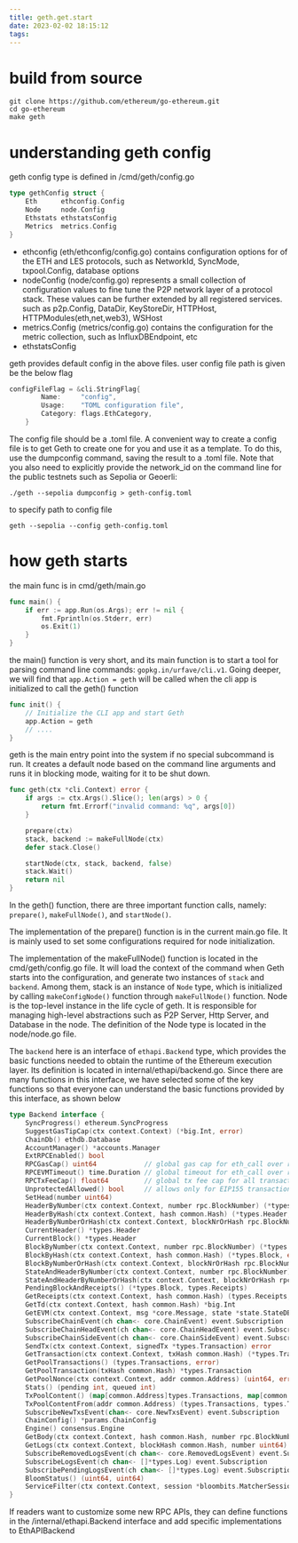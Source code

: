 ```yaml
---
title: geth.get.start
date: 2023-02-02 18:15:12
tags:
---
```


# build from source
```
git clone https://github.com/ethereum/go-ethereum.git
cd go-ethereum
make geth
```

# understanding geth config
geth config type is defined in /cmd/geth/config.go
```go
type gethConfig struct {
	Eth      ethconfig.Config
	Node     node.Config
	Ethstats ethstatsConfig
	Metrics  metrics.Config
}
```
- ethconfig (eth/ethconfig/config.go)
contains configuration options for of the ETH and LES protocols, such as NetworkId, SyncMode, txpool.Config, database options
- nodeConfig (node/config.go)
represents a small collection of configuration values to fine tune the P2P network layer of a protocol stack. These values can be further extended by all registered services. such as p2p.Config, DataDir, KeyStoreDir, HTTPHost, HTTPModules(eth,net,web3), WSHost
- metrics.Config (metrics/config.go)
contains the configuration for the metric collection, such as InfluxDBEndpoint, etc
- ethstatsConfig

geth provides default config in the above files. user config file path is given be the below flag
```go
configFileFlag = &cli.StringFlag{
		Name:     "config",
		Usage:    "TOML configuration file",
		Category: flags.EthCategory,
	}
```

The config file should be a .toml file. A convenient way to create a config file is to get Geth to create one for you and use it as a template. To do this, use the dumpconfig command, saving the result to a .toml file. Note that you also need to explicitly provide the network_id on the command line for the public testnets such as Sepolia or Geoerli:
```
./geth --sepolia dumpconfig > geth-config.toml
```
to specify path to config file
```
geth --sepolia --config geth-config.toml
```

# how geth starts
the main func is in cmd/geth/main.go
```go
func main() {
	if err := app.Run(os.Args); err != nil {
		fmt.Fprintln(os.Stderr, err)
		os.Exit(1)
	}
}
```
the main() function is very short, and its main function is to start a tool for parsing command line commands: `gopkg.in/urfave/cli.v1`. Going deeper, we will find that `app.Action = geth` will be called when the cli app is initialized to call the geth() function
```go
func init() {
	// Initialize the CLI app and start Geth
	app.Action = geth
    // ....
}
```
geth is the main entry point into the system if no special subcommand is run.
It creates a default node based on the command line arguments and runs it in
blocking mode, waiting for it to be shut down.
```go
func geth(ctx *cli.Context) error {
	if args := ctx.Args().Slice(); len(args) > 0 {
		return fmt.Errorf("invalid command: %q", args[0])
	}

	prepare(ctx)
	stack, backend := makeFullNode(ctx)
	defer stack.Close()

	startNode(ctx, stack, backend, false)
	stack.Wait()
	return nil
}
```
In the geth() function, there are three important function calls, namely: `prepare()`, `makeFullNode()`, and `startNode()`.

The implementation of the prepare() function is in the current main.go file. It is mainly used to set some configurations required for node initialization.

The implementation of the makeFullNode() function is located in the cmd/geth/config.go file. It will load the context of the command when Geth starts into the configuration, and generate two instances of `stack` and `backend`. Among them, stack is an instance of `Node` type, which is initialized by calling `makeConfigNode()` function through `makeFullNode()` function. Node is the top-level instance in the life cycle of geth. It is responsible for managing high-level abstractions such as P2P Server, Http Server, and Database in the node. The definition of the Node type is located in the node/node.go file.

The `backend` here is an interface of `ethapi.Backend` type, which provides the basic functions needed to obtain the runtime of the Ethereum execution layer. Its definition is located in internal/ethapi/backend.go. Since there are many functions in this interface, we have selected some of the key functions so that everyone can understand the basic functions provided by this interface, as shown below
```go
type Backend interface {
	SyncProgress() ethereum.SyncProgress
	SuggestGasTipCap(ctx context.Context) (*big.Int, error)
	ChainDb() ethdb.Database
	AccountManager() *accounts.Manager
	ExtRPCEnabled() bool
	RPCGasCap() uint64            // global gas cap for eth_call over rpc: DoS protection
	RPCEVMTimeout() time.Duration // global timeout for eth_call over rpc: DoS protection
	RPCTxFeeCap() float64         // global tx fee cap for all transaction related APIs
	UnprotectedAllowed() bool     // allows only for EIP155 transactions.
	SetHead(number uint64)
	HeaderByNumber(ctx context.Context, number rpc.BlockNumber) (*types.Header, error)
	HeaderByHash(ctx context.Context, hash common.Hash) (*types.Header, error)
	HeaderByNumberOrHash(ctx context.Context, blockNrOrHash rpc.BlockNumberOrHash) (*types.Header, error)
	CurrentHeader() *types.Header
	CurrentBlock() *types.Header
	BlockByNumber(ctx context.Context, number rpc.BlockNumber) (*types.Block, error)
	BlockByHash(ctx context.Context, hash common.Hash) (*types.Block, error)
	BlockByNumberOrHash(ctx context.Context, blockNrOrHash rpc.BlockNumberOrHash) (*types.Block, error)
	StateAndHeaderByNumber(ctx context.Context, number rpc.BlockNumber) (*state.StateDB, *types.Header, error)
	StateAndHeaderByNumberOrHash(ctx context.Context, blockNrOrHash rpc.BlockNumberOrHash) (*state.StateDB, *types.Header, error)
	PendingBlockAndReceipts() (*types.Block, types.Receipts)
	GetReceipts(ctx context.Context, hash common.Hash) (types.Receipts, error)
	GetTd(ctx context.Context, hash common.Hash) *big.Int
	GetEVM(ctx context.Context, msg *core.Message, state *state.StateDB, header *types.Header, vmConfig *vm.Config) (*vm.EVM, func() error, error)
	SubscribeChainEvent(ch chan<- core.ChainEvent) event.Subscription
	SubscribeChainHeadEvent(ch chan<- core.ChainHeadEvent) event.Subscription
	SubscribeChainSideEvent(ch chan<- core.ChainSideEvent) event.Subscription
	SendTx(ctx context.Context, signedTx *types.Transaction) error
	GetTransaction(ctx context.Context, txHash common.Hash) (*types.Transaction, common.Hash, uint64, uint64, error)
	GetPoolTransactions() (types.Transactions, error)
	GetPoolTransaction(txHash common.Hash) *types.Transaction
	GetPoolNonce(ctx context.Context, addr common.Address) (uint64, error)
	Stats() (pending int, queued int)
	TxPoolContent() (map[common.Address]types.Transactions, map[common.Address]types.Transactions)
	TxPoolContentFrom(addr common.Address) (types.Transactions, types.Transactions)
	SubscribeNewTxsEvent(chan<- core.NewTxsEvent) event.Subscription
	ChainConfig() *params.ChainConfig
	Engine() consensus.Engine
	GetBody(ctx context.Context, hash common.Hash, number rpc.BlockNumber) (*types.Body, error)
	GetLogs(ctx context.Context, blockHash common.Hash, number uint64) ([][]*types.Log, error)
	SubscribeRemovedLogsEvent(ch chan<- core.RemovedLogsEvent) event.Subscription
	SubscribeLogsEvent(ch chan<- []*types.Log) event.Subscription
	SubscribePendingLogsEvent(ch chan<- []*types.Log) event.Subscription
	BloomStatus() (uint64, uint64)
	ServiceFilter(ctx context.Context, session *bloombits.MatcherSession)
}
```

If readers want to customize some new RPC APIs, they can define functions in the /internal/ethapi.Backend interface and add specific implementations to EthAPIBackend